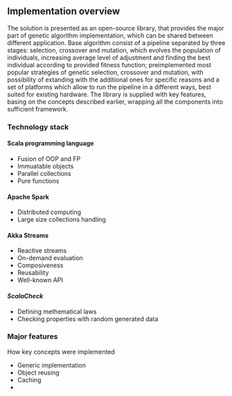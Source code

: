 ## Implementation overview

The solution is presented as an open-source library, that provides the major part of genetic algorithm implementation, which can be shared between different application. Base algorithm consist of a pipeline separated by three stages: selection, crossover and mutation, which evolves the population of individuals, increasing average level of adjustment and finding the best individual according to provided fitness function; preimplemented most popular strategies of genetic selection, crossover and mutation, with possibility of extanding with the additional ones for specific reasons and a set of platforms which allow to run the pipeline in a different ways, best suited for existing hardware. The library is supplied with key features, basing on the concepts described earlier, wrapping all the components into sufficient framework.


<!--
### Key concepts 

#### Arbitrary representation of individual
#### Local and distributed parallelization
#### Large size of the population
#### Unlimited evolution
#### Flexible evolution flow 
-->

### Technology stack

#### Scala programming language
+ Fusion of OOP and FP
+ Immuatable objects
+ Parallel collections
+ Pure functions

#### Apache Spark
+ Distributed computing
+ Large size collections handling

#### Akka Streams
+ Reactive streams
+ On-demand evaluation
+ Composiveness
+ Reusability
+ Well-known API

#### *ScalaCheck*
+ Defining methematical laws
+ Checking properties with random generated data 

### Major features
How key concepts were implemented

+ Generic implementation
+ Object reusing
+ Caching
+ 
